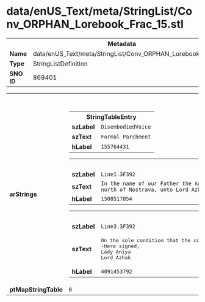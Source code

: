 <h1>data/enUS_Text/meta/StringList/Conv_ORPHAN_Lorebook_Frac_15.stl</h1><table><tr><th colspan="100%">Metadata</th></tr><tr><td><b>Name</b></td><td>data/enUS_Text/meta/StringList/Conv_ORPHAN_Lorebook_Frac_15.stl</td></tr><tr><td><b>Type</b></td><td>StringListDefinition</td></tr><tr><td><b>SNO ID</b></td><td>869401</td></tr></table>

<table><tr><th colspan="100%">Fields</th></tr><tr><td><b>arStrings</b></td><td><table><tr><th colspan="100%">StringTableEntry</th></tr><tr><td><b>szLabel</b></td><td><code>DisembodiedVoice</code></td></tr><tr><td><b>szText</b></td><td><code>Formal Parchment</code></td></tr><tr><td><b>hLabel</b></td><td><code>155764431</code></td></tr></table>


<table><tr><th colspan="100%">StringTableEntry</th></tr><tr><td><b>szLabel</b></td><td><code>Line1.3F392</code></td></tr><tr><td><b>szText</b></td><td><code>In the name of our Father the Angel Inarius, I, Lady Aniya of Kyovashad, hereby entrust the mines (and all land, ores, and other materials enclosed therein) located to the north of Nostrava, unto Lord Azhak of Gea Kul for the price of five hundred thousand gold pieces.</code></td></tr><tr><td><b>hLabel</b></td><td><code>1508517854</code></td></tr></table>


<table><tr><th colspan="100%">StringTableEntry</th></tr><tr><td><b>szLabel</b></td><td><code>Line3.3F392</code></td></tr><tr><td><b>szText</b></td><td><pre>On the sole condition that the constructed cobblestone walls at the bottommost depths of the mine never be disturbed, nor removed, nor inquired into, from now until the end of time. 
-Here signed,
Lady Aniya
Lord Azhak</pre></td></tr><tr><td><b>hLabel</b></td><td><code>4091453792</code></td></tr></table>


</td></tr><tr><td><b>ptMapStringTable</b></td><td><code>0</code></td></tr></table>

